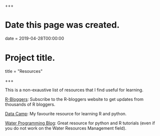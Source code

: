 +++
# Date this page was created.
date = 2019-04-28T00:00:00

# Project title.
title = "Resources"

+++

This is a non-exaustive list of resources that I find useful for learning.

[R-Bloggers](https://www.r-bloggers.com/): Subscribe to the R-bloggers website to get updates from thousands of R bloggers.

[Data Camp](https://www.datacamp.com): My favourite resource for learning R and python.

[Water Programming Blog](https://waterprogramming.wordpress.com): Great resource for python and R tutorials (even if you do not work on the Water Resources Management field).